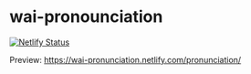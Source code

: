 # wai-pronounciation

[![Netlify Status](https://api.netlify.com/api/v1/badges/23d303c1-178a-474b-bf86-3f79cad27e1d/deploy-status)](https://app.netlify.com/sites/wai-pronunciation/deploys)

Preview: https://wai-pronunciation.netlify.com/pronunciation/
